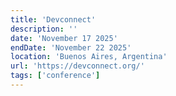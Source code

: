 ```yaml
---
title: 'Devconnect'
description: ''
date: 'November 17 2025'
endDate: 'November 22 2025'
location: 'Buenos Aires, Argentina'
url: 'https://devconnect.org/'
tags: ['conference']
---
```


